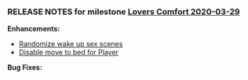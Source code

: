 ### RELEASE NOTES for milestone [Lovers Comfort 2020-03-29](https://github.com/SkyrimLL/SkLLpatches/milestone/7?closed=1) 
**Enhancements:** 
- [Randomize wake up sex scenes](https://github.com/SkyrimLL/SkLLpatches/issues/5)
- [Disable move to bed for Player](https://github.com/SkyrimLL/SkLLpatches/issues/4)

**Bug Fixes:** 


